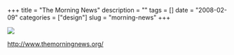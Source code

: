 +++
title = "The Morning News"
description = ""
tags = []
date = "2008-02-09"
categories = ["design"]
slug = "morning-news"
+++


 

  <div id="screens-thumbs" class="clearfix">
    <div class="txt-center" id="design-submission"><a href="http://www.themorningnews.org/"><img id='bluga-thumbnail-955' class='bluga-thumbnail large' src='//media.konigi.com/bluga/
wt47f27eef7b05d_0.jpg'/></a></div>  
  </div>   
<p><a href="http://www.themorningnews.org/">http://www.themorningnews.org/</a></p>




